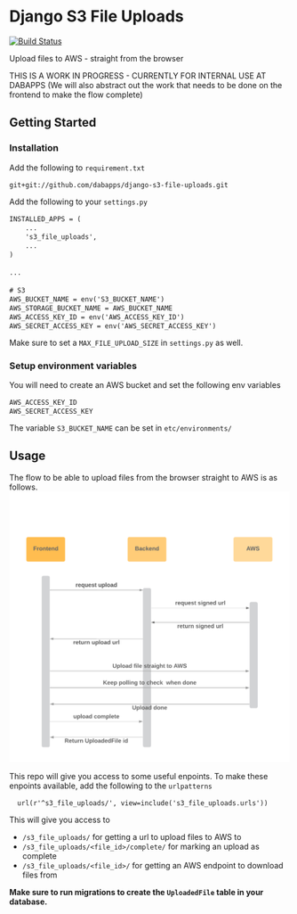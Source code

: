 Django S3 File Uploads
===================
[![Build Status](https://travis-ci.com/dabapps/django-s3-file-uploads.svg?token=k7ApnEQbpXLoWVm5Bc9o&branch=master)](https://travis-ci.com/dabapps/django-s3-file-uploads)

Upload files to AWS - straight from the browser

THIS IS A WORK IN PROGRESS - CURRENTLY FOR INTERNAL USE AT DABAPPS
(We will also abstract out the work that needs to be done on the frontend to make the flow complete)

## Getting Started

### Installation

Add the following to `requirement.txt`

    git+git://github.com/dabapps/django-s3-file-uploads.git


Add the following to your `settings.py`

    INSTALLED_APPS = (
        ...
        's3_file_uploads',
        ...
    )

    ...

    # S3
    AWS_BUCKET_NAME = env('S3_BUCKET_NAME')
    AWS_STORAGE_BUCKET_NAME = AWS_BUCKET_NAME
    AWS_ACCESS_KEY_ID = env('AWS_ACCESS_KEY_ID')
    AWS_SECRET_ACCESS_KEY = env('AWS_SECRET_ACCESS_KEY')

Make sure to set a `MAX_FILE_UPLOAD_SIZE` in `settings.py` as well.

### Setup environment variables

You will need to create an AWS bucket and set the following env variables

```
AWS_ACCESS_KEY_ID
AWS_SECRET_ACCESS_KEY
```

The variable `S3_BUCKET_NAME` can be set in `etc/environments/`

## Usage
The flow to be able to upload files from the browser straight to AWS is as follows.
![Flow S3 file uploads](images/flow-s3-file-uploads.png)

This repo will give you access to some useful enpoints.
To make these enpoints available, add the following to the `urlpatterns`
```
  url(r'^s3_file_uploads/', view=include('s3_file_uploads.urls'))
```
This will give you access to
  - `/s3_file_uploads/` for getting a url to upload files to AWS to
  - `/s3_file_uploads/<file_id>/complete/` for marking an upload as complete
  - `/s3_file_uploads/<file_id>/` for getting an AWS endpoint to download files from

**Make sure to run migrations to create the `UploadedFile` table in your database.**
